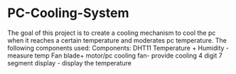 # PC-Cooling-System
The goal of this project is to create a cooling mechanism to cool the pc when it reaches a certain temperature and moderates pc temperature. 
The following components used: 
Components:
DHT11 Temperature + Humidity - measure temp
Fan blade+ motor/pc cooling fan- provide cooling
4 digit 7 segment display - display the temperature 
